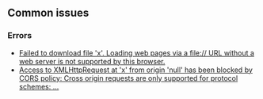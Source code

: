 ## Common issues
### Errors
- [Failed to download file 'x'. Loading web pages via a file:// URL without a web server is not supported by this browser.](Common%20Errors/Cross%20Origin%20Requests.md)
- [Access to XMLHttpRequest at 'x' from origin 'null' has been blocked by CORS policy: Cross origin requests are only supported for protocol schemes: ...](Common%20Errors/Cross%20Origin%20Requests.md)